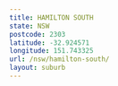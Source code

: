```yaml
---
title: HAMILTON SOUTH
state: NSW
postcode: 2303
latitude: -32.924571
longitude: 151.743325
url: /nsw/hamilton-south/
layout: suburb
---
```

